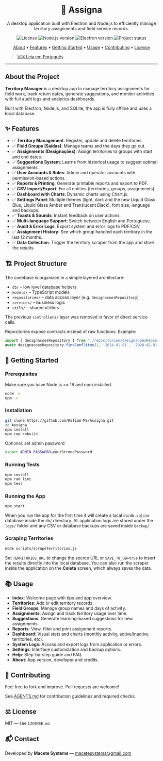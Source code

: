 <div align="center">
  <h1 align="center">📍 Assigna</h1>
  <p align="center">
    A desktop application built with Electron and Node.js to efficiently manage territory assignments and field service records.
  </p>
</div>

<div align="center">
  <img src="https://img.shields.io/badge/license-MIT-blue.svg" alt="License">
  <img src="https://img.shields.io/badge/node-%3E%3D18.0.0-brightgreen.svg" alt="Node.js version">
  <img src="https://img.shields.io/badge/electron-27.0.0-cyan.svg" alt="Electron version">
  <img src="https://img.shields.io/badge/status-active-success.svg" alt="Project status">
</div>

<p align="center">
  <a href="#about-the-project">About</a> •
  <a href="#✨-features">Features</a> •
  <a href="#-getting-started">Getting Started</a> •
  <a href="#-usage">Usage</a> •
  <a href="#-contributing">Contributing</a> •
  <a href="#-license">License</a>
</p>

> [🇧🇷 Leia em Português](./README.pt-br.md)

---

## About the Project

**Territory Manager** is a desktop app to manage territory assignments for field work, track return dates, generate suggestions, and monitor activities with full audit logs and analytics dashboards.

Built with Electron, Node.js, and SQLite, the app is fully offline and uses a local database.

## ✨ Features

- ✅ **Territory Management**: Register, update and delete territories.
- ✅ **Field Groups (Saídas)**: Manage teams and the days they go out.
- ✅ **Assignments (Designações)**: Assign territories to groups with start and end dates.
- ✅ **Suggestions System**: Learns from historical usage to suggest optimal assignments.
- ✅ **User Accounts & Roles**: Admin and operator accounts with permission-based actions.
- ✅ **Reports & Printing**: Generate printable reports and export to PDF.
- ✅ **CSV Import/Export**: For all entities (territories, groups, assignments).
- ✅ **Dashboard with Charts**: Dynamic charts using Chart.js.
- ✅ **Settings Panel**: Multiple themes (light, dark and the new Liquid Glass Blue, Liquid Glass Amber and Translucent Black), font size, language and backups.
- ✅ **Toasts & Sounds**: Instant feedback on user actions.
- ✅ **Multi-language Support**: Switch between English and Portuguese.
- ✅ **Audit & Error Logs**: Export system and error logs to PDF/CSV.
- ✅ **Assignment History**: See which group handled each territory in the last 12 months.
- ✅ **Data Collection**: Trigger the territory scraper from the app and store the results.

## 🏗️ Project Structure

The codebase is organized in a simple layered architecture:

- `db/` – low level database helpers
- `models/` – TypeScript models
- `repositories/` – data access layer (e.g. `designacoesRepository`)
- `services/` – business logic
- `utils/` – shared utilities

The previous `controllers/` layer was removed in favor of direct service calls.

Repositories expose contracts instead of raw functions. Example:

```ts
import { designacoesRepository } from './repositories/designacoesRepository';
await designacoesRepository.findConflitos(1, '2024-01-01', '2024-02-01');
```

## 🚀 Getting Started

### Prerequisites

Make sure you have Node.js >= 18 and npm installed.

```bash
node -v
npm -v
```

### Installation

```bash
git clone https://github.com/Rafium-MS/Assigna.git
cd Assigna
npm install
npm run rebuild
```

Optional: set admin password

```bash
export ADMIN_PASSWORD=yourStrongPassword
```

### Running Tests

```bash
npm install
npm run lint
npm test
```

### Running the App

```bash
npm start
```

When you run the app for the first time it will create a local `db/db.sqlite`
database inside the `db/` directory. All application logs are stored under the
`logs/` folder and any CSV or database backups are saved inside `Backup/`.

### Scraping Territories

```bash
node scripts/scrapeTerritorios.js
```

Set `TERRITORIOS_URL` to change the source URL or `SAVE_TO_DB=true` to insert
the results directly into the local database.
You can also run the scraper inside the application on the **Coleta** screen, which always saves the data.

## 📚 Usage

- **Index**: Welcome page with tips and app overview.
- **Territories**: Add or edit territory records.
- **Field Groups**: Manage group names and days of activity.
- **Assignments**: Assign and track territory usage over time.
- **Suggestions**: Generate learning-based suggestions for new assignments.
- **Reports**: View, filter and print assignment reports.
- **Dashboard**: Visual stats and charts (monthly activity, active/inactive territories, etc).
- **System Logs**: Access and export logs from application or errors.
- **Settings**: Interface customization and backup options.
- **Help**: Step-by-step guide and FAQ.
- **About**: App version, developer and credits.

## 🤝 Contributing

Feel free to fork and improve. Pull requests are welcome!

See [AGENTS.md](./AGENTS.md) for contribution guidelines and required checks.

## ⚖️ License

MIT — see `LICENSE.md`.

## 📬 Contact

Developed by **Macete Systems** — [macetesystems@gmail.com](mailto:macetesystems@gmail.com)